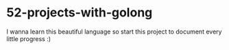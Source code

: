 # 52-projects-with-golong
I wanna learn this beautiful language so start this project to document every little progress :) 
